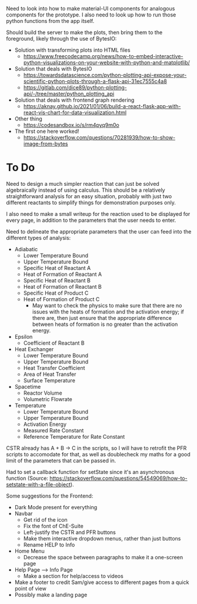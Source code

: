 
Need to look into how to make material-UI components for analogous components for the prototype.  I also need to look up how to run those python functions from the app itself.

Should build the server to make the plots, then bring them to the foreground, likely through the use of BytesIO:
- Solution with transforming plots into HTML files
    - https://www.freecodecamp.org/news/how-to-embed-interactive-python-visualizations-on-your-website-with-python-and-matplotlib/
- Solution that deals with BytesIO
    - https://towardsdatascience.com/python-plotting-api-expose-your-scientific-python-plots-through-a-flask-api-31ec7555c4a8
    - https://gitlab.com/dice89/python-plotting-api/-/tree/master/python_plotting_api
- Solution that deals with frontend graph rendering
    - https://aknay.github.io/2021/01/06/build-a-react-flask-app-with-react-vis-chart-for-data-visualization.html
- Other thing
    - https://codesandbox.io/s/rm4pyq9m0o
- The first one here worked!
    - https://stackoverflow.com/questions/70281939/how-to-show-image-from-bytes

# To Do
Need to design a much simpler reaction that can just be solved algebraically instead of using calculus.  This should be a relatively straightforward analysis for an easy situation, probably with just two different reactants to simplify things for demonstration purposes only.

I also need to make a small writeup for the reaction used to be displayed for every page, in addition to the parameters that the user needs to enter. 

Need to delineate the appropriate parameters that the user can feed into the different types of analysis:
- Adiabatic
    - Lower Temperature Bound
    - Upper Temperature Bound
    - Specific Heat of Reactant A
    - Heat of Formation of Reactant A
    - Specific Heat of Reactant B
    - Heat of Formation of Reactant B
    - Specific Heat of Product C
    - Heat of Formation of Product C
        - May want to check the physics to make sure that there are no issues with the heats of formation and the activation energy; if there are, then just ensure that the appropriate difference between heats of formation is no greater than the activation energy.
- Epsilon
    - Coefficient of Reactant B
- Heat Exchanger
    - Lower Temperature Bound
    - Upper Temperature Bound
    - Heat Transfer Coefficient
    - Area of Heat Transfer
    - Surface Temperature
- Spacetime
    - Reactor Volume
    - Volumetric Flowrate
- Temperature
    - Lower Temperature Bound
    - Upper Temperature Bound
    - Activation Energy
    - Measured Rate Constant
    - Reference Temperature for Rate Constant

CSTR already has A + B -> C in the scripts, so I will have to retrofit the PFR scripts to accomodate for that, as well as doublecheck my maths for a good limit of the parameters that can be passed in.

Had to set a callback function for setState since it's an asynchronous function (Source: https://stackoverflow.com/questions/54549069/how-to-setstate-with-a-file-object).

Some suggestions for the Frontend:
- Dark Mode present for everything
- Navbar
    - Get rid of the icon
    - Fix the font of ChE-Suite
    - Left-justify the CSTR and PFR buttons
    - Make them interactive dropdown menus, rather than just buttons
    - Rename HELP to Info
- Home Menu
    - Decrease the space between paragraphs to make it a one-screen page
- Help Page --> Info Page
    - Make a section for help/access to videos
- Make a footer to credit Sam/give access to different pages from a quick point of view
- Possibly make a landing page